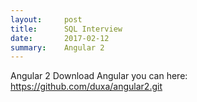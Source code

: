 ```yaml
---
layout:     post
title:      SQL Interview
date:       2017-02-12
summary:    Angular 2
---
```


Angular 2 Download Angular you can here: https://github.com/duxa/angular2.git